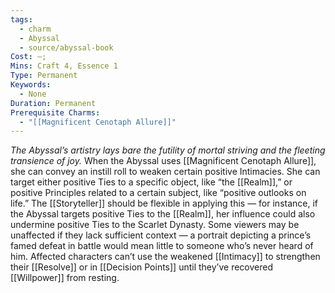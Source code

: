 ```yaml
---
tags:
  - charm
  - Abyssal
  - source/abyssal-book
Cost: —; 
Mins: Craft 4, Essence 1
Type: Permanent
Keywords:
  - None
Duration: Permanent
Prerequisite Charms:
  - "[[Magnificent Cenotaph Allure]]"
---
```

*The Abyssal’s artistry lays bare the futility of mortal striving and the fleeting transience of joy.*
When the Abyssal uses [[Magnificent Cenotaph Allure]], she can convey an instill roll to weaken certain positive Intimacies. She can target either positive Ties to a specific object, like “the [[Realm]],” or positive Principles related to a certain subject, like “positive outlooks on life.” The [[Storyteller]] should be flexible in applying this — for instance, if the Abyssal targets positive Ties to the [[Realm]], her influence could also undermine positive Ties to the Scarlet Dynasty. Some viewers may be unaffected if they lack sufficient context — a portrait depicting a prince’s famed defeat in battle would mean little to someone who’s never heard of him. Affected characters can’t use the weakened [[Intimacy]] to strengthen their [[Resolve]] or in [[Decision Points]] until they’ve recovered [[Willpower]] from resting.